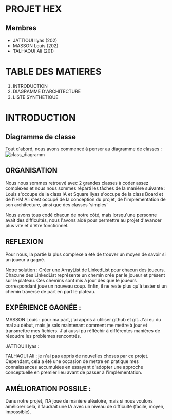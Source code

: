 # PROJET HEX

## Membres

  - JATTIOUI Ilyas (202) 
  - MASSON Louis (202)
  - TALHAOUI Ali (201)

# TABLE DES MATIERES

1. INTRODUCTION
2. DIAGRAMME D'ARCHITECTURE
3. LISTE SYNTHETIQUE

# INTRODUCTION



## Diagramme de classe

Tout d'abord, nous avons commencé à penser au diagramme de classes :
![class_diagramm](https://user-images.githubusercontent.com/59169832/210149516-2c85a861-e255-4f09-a790-f14e509caa3e.png)

## ORGANISATION
Nous nous sommes retrouvé avec 2 grandes classes à coder assez complexes et nous nous sommes réparti les tâches de la manière suivante :
Louis s'occupe de la class IA et Square
Ilyas s'occupe de la class Board et de l'IHM
Ali s'est occupé de la conception du projet, de l'implémentation de son architecture, ainsi que des classes 'simples'

Nous avons tous codé chacun de notre côté, mais lorsqu'une personne avait des difficultés, nous l'avons aidé pour permettre au projet d'avancer plus vite et d'être fonctionnel.

## REFLEXION

Pour nous, la partie la plus complexe a été de trouver un moyen de savoir si un joueur a gagné.

Notre solution :
Créer une ArrayList de LinkedList pour chacun des joueurs. Chacune des LinkedList représente un chemin crée par le joueur et présent sur le plateau. Ces chemins sont mis à jour dès que le joueurs correspondant joue un nouveau coup. Enfin, il ne reste plus qu'à tester si un chemin traverse de part en part le plateau.

## EXPÉRIENCE GAGNÉE :

MASSON Louis : pour ma part, j'ai appris à utiliser github et git. J'ai eu du mal au début, mais je sais maintenant comment me mettre à jour et transmettre mes fichiers.
J'ai aussi pu réfléchir à différentes manières de résoudre les problèmes rencontrés.

JATTIOUII lyas :

TALHAOUI Ali : je n'ai pas appris de nouvelles choses par ce projet. Cependant, cela a été une occasion de mettre en pratique mes connaissances accumulées  en essayant d'adopter une approche conceptuelle en premier lieu avant de passer à l'implémentation.

## AMÉLIORATION POSSILE :

Dans notre projet, l'IA joue de manière aléatoire, mais si nous voulons améliorer cela, il faudrait une IA avec un niveau de difficulté (facile, moyen, impossible).
